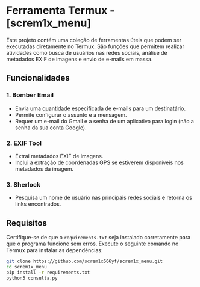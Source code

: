 # Ferramenta Termux - [screm1x_menu]

Este projeto contém uma coleção de ferramentas úteis que podem ser executadas diretamente no Termux. São funções que permitem realizar atividades como busca de usuários nas redes sociais, análise de metadados EXIF de imagens e envio de e-mails em massa.

## Funcionalidades

### 1. **Bomber Email**
   - Envia uma quantidade especificada de e-mails para um destinatário.
   - Permite configurar o assunto e a mensagem.
   - Requer um e-mail do Gmail e a senha de um aplicativo para login (não a senha da sua conta Google).

### 2. **EXIF Tool**
   - Extrai metadados EXIF de imagens.
   - Inclui a extração de coordenadas GPS se estiverem disponíveis nos metadados da imagem.

### 3. **Sherlock**
   - Pesquisa um nome de usuário nas principais redes sociais e retorna os links encontrados.

## Requisitos

Certifique-se de que o `requirements.txt` seja instalado corretamente para que o programa funcione sem erros. Execute o seguinte comando no Termux para instalar as dependências:

```bash
git clone https://github.com/screm1x666yf/screm1x_menu.git
cd screm1x_menu
pip install -r requirements.txt
python3 consulta.py

